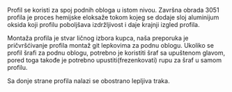 Profil se koristi za spoj podnih obloga u istom nivou.
Završna obrada 3051 profila je proces hemijske eloksaže tokom kojeg se dodaje sloj aluminijum oksida koji profilu poboljšava izdržljivost i daje krajnji izgled profila.

Montaža profila je stvar ličnog izbora kupca, naša preporuka je pričvršćivanje profila montaž git lepkovima za podnu oblogu.
Ukoliko se profil šrafi za podnu oblogu, potrebno je koristiti šraf sa upuštenom glavom, pored toga takođe je potrebno upustiti(frezenkovati) rupu za šraf u samom profilu.

Sa donje strane profila nalazi se obostrano lepljiva traka.